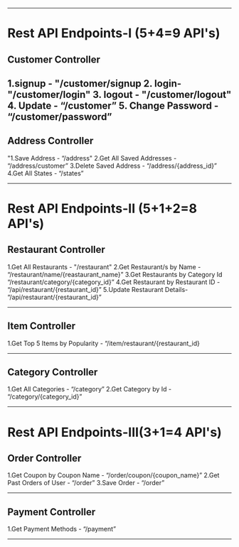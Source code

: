 -----------------------------------
Rest API Endpoints-I (5+4=9 API's)
=================================
Customer Controller
-----------------------------------
1.signup - "/customer/signup
2. login- "/customer/login"
3. logout - "/customer/logout"
4. Update - “/customer”
5. Change Password - “/customer/password”
---------------------------------
Address Controller
-------------------------
"1.Save Address - “/address"
2.Get All Saved Addresses - “/address/customer”
3.Delete Saved Address - “/address/{address_id}”
4.Get All States - “/states”

---------------------------------------
Rest API Endpoints-II (5+1+2=8 API's)
=========================================
Restaurant Controller
----------------------------------------
1.Get All Restaurants - "/restaurant"
2.Get Restaurant/s by Name - “/restaurant/name/{reastaurant_name}”
3.Get Restaurants by Category Id “/restaurant/category/{category_id}”
4.Get Restaurant by Restaurant ID - “/api/restaurant/{restaurant_id}”
5.Update Restaurant Details- “/api/restaurant/{restaurant_id}”

------------------------
Item Controller
----------------------------------------------
1.Get Top 5 Items by Popularity - “/item/restaurant/{restaurant_id}

-----------------------------------------------------
Category Controller
-------------------------
1.Get All Categories - “/category”
2.Get Category by Id - “/category/{category_id}”

--------------------------------------------------
Rest API Endpoints-III(3+1=4 API's)
===============================
Order Controller
---------------------------------------------
1.Get Coupon by Coupon Name - “/order/coupon/{coupon_name}”
2.Get Past Orders of User - “/order”
3.Save Order - “/order”

---------------
Payment Controller
-----------------------------------------
1.Get Payment Methods - “/payment”

----------------------



